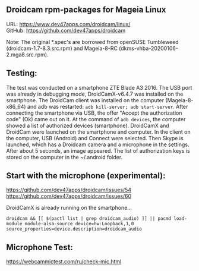 Droidcam rpm-packages for Mageia Linux
---
URL: https://www.dev47apps.com/droidcam/linux/  
GitHub: https://github.com/dev47apps/droidcam  

Note: The original *.spec's are borrowed from openSUSE Tumbleweed (droidcam-1.7-8.3.src.rpm) and Mageia-8-RC (dkms-vhba-20200106-2.mga8.src.rpm).

Testing:
---
The test was conducted on a smartphone ZTE Blade A3 2016. The USB port was already in debugging mode, DroidCamX-v6.4.7 was installed on the smartphone. The DroidCam client was installed on the computer (Mageia-8-x86_64) and adb was restarted: `adb kill-server; adb start-server`. After connecting the smartphone via USB, the offer "Accept the authorization code" (Ok) came out on it. At the command of `adb devices`, the computer showed a list of authorized devices (smartphone). DroidCamX and DroidCam were launched on the smartphone and computer. In the client on the computer, USB (Android) and Connect were selected. Then Skype is launched, which has a Droidcam camera and a microphone in the settings. After about 5 seconds, an image appeared. The list of authorization keys is stored on the computer in the ~/.android folder.

Start with the microphone (experimental):
---
https://github.com/dev47apps/droidcam/issues/54  
https://github.com/dev47apps/droidcam/issues/60

DroidCamX is already running on the smartphone...

`droidcam && [[ $(pactl list | grep droidcam_audio) ]] || pacmd load-module module-alsa-source device=hw:Loopback,1,0 source_properties=device.description=droidcam_audio`

Microphone Test:
---
https://webcammictest.com/ru/check-mic.html
